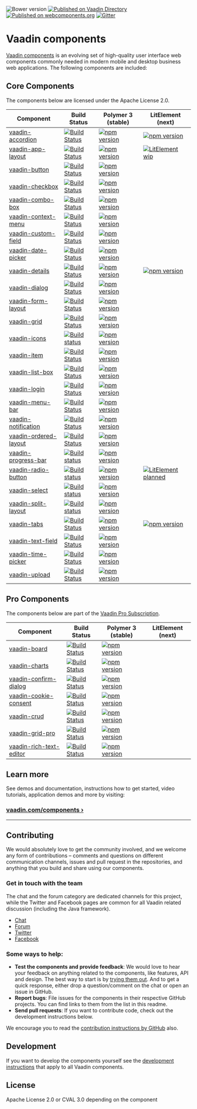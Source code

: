 ![Bower version](https://badge.fury.io/bo/vaadin.svg)
[![Published on Vaadin  Directory](https://img.shields.io/badge/Vaadin%20Directory-published-00b4f0.svg)](https://vaadin.com/directory/search?framework=Polymer%202&keyword=vaadin)
[![Published on webcomponents.org](https://img.shields.io/badge/webcomponents.org-published-blue.svg)](https://www.webcomponents.org/author/vaadin)
[![Gitter](https://badges.gitter.im/Join%20Chat.svg)](https://gitter.im/vaadin/web-components?utm_source=badge&utm_medium=badge&utm_campaign=pr-badge)

# Vaadin components

[Vaadin components](https://vaadin.com/components) is an evolving set of high-quality user interface web components commonly needed in modern mobile and desktop business web applications. The following components are included:

## Core Components

The components below are licensed under the Apache License 2.0.

| Component | Build Status | Polymer 3 (stable) | LitElement (next) |
|-----------|--------------|--------------------|-------------------|
| [vaadin-accordion](https://github.com/vaadin/vaadin-accordion) | [![Build Status](https://travis-ci.org/vaadin/vaadin-accordion.svg?branch=master)](https://travis-ci.org/vaadin/vaadin-accordion) | [![npm version](https://badgen.net/npm/v/@vaadin/vaadin-accordion)](https://www.npmjs.com/package/@vaadin/vaadin-accordion) | [![npm version](https://badgen.net/npm/v/@vaadin/vaadin-accordion/next)](https://www.npmjs.com/package/@vaadin/vaadin-accordion) |
| [vaadin-app-layout](https://github.com/vaadin/vaadin-app-layout) | [![Build Status](https://travis-ci.org/vaadin/vaadin-app-layout.svg?branch=master)](https://travis-ci.org/vaadin/vaadin-app-layout) | [![npm version](https://badgen.net/npm/v/@vaadin/vaadin-app-layout)](https://www.npmjs.com/package/@vaadin/vaadin-app-layout) | [![LitElement wip](https://img.shields.io/badge/LitElement-wip-yellow.svg)](https://github.com/vaadin/vaadin-app-layout/issues/128) |
| [vaadin-button](https://github.com/vaadin/vaadin-button) | [![Build Status](https://travis-ci.org/vaadin/vaadin-button.svg?branch=master)](https://travis-ci.org/vaadin/vaadin-button) | [![npm version](https://badgen.net/npm/v/@vaadin/vaadin-button)](https://www.npmjs.com/package/@vaadin/vaadin-button) | |
| [vaadin-checkbox](https://github.com/vaadin/vaadin-checkbox) | [![Build Status](https://travis-ci.org/vaadin/vaadin-checkbox.svg?branch=master)](https://travis-ci.org/vaadin/vaadin-checkbox) | [![npm version](https://badgen.net/npm/v/@vaadin/vaadin-checkbox)](https://www.npmjs.com/package/@vaadin/vaadin-checkbox) | |
| [vaadin-combo-box](https://github.com/vaadin/vaadin-combo-box) | [![Build Status](https://travis-ci.org/vaadin/vaadin-combo-box.svg?branch=master)](https://travis-ci.org/vaadin/vaadin-combo-box) | [![npm version](https://badgen.net/npm/v/@vaadin/vaadin-combo-box)](https://www.npmjs.com/package/@vaadin/vaadin-combo-box) | |
| [vaadin-context-menu](https://github.com/vaadin/vaadin-context-menu) | [![Build Status](https://travis-ci.org/vaadin/vaadin-context-menu.svg?branch=master)](https://travis-ci.org/vaadin/vaadin-context-menu) | [![npm version](https://badgen.net/npm/v/@vaadin/vaadin-context-menu)](https://www.npmjs.com/package/@vaadin/vaadin-context-menu) | |
| [vaadin-custom-field](https://github.com/vaadin/vaadin-custom-field) | [![Build Status](https://travis-ci.org/vaadin/vaadin-custom-field.svg?branch=master)](https://travis-ci.org/vaadin/vaadin-custom-field) | [![npm version](https://badgen.net/npm/v/@vaadin/vaadin-custom-field)](https://www.npmjs.com/package/@vaadin/vaadin-custom-field) | |
| [vaadin-date-picker](https://github.com/vaadin/vaadin-date-picker) | [![Build Status](https://travis-ci.org/vaadin/vaadin-date-picker.svg?branch=master)](https://travis-ci.org/vaadin/vaadin-date-picker) | [![npm version](https://badgen.net/npm/v/@vaadin/vaadin-date-picker)](https://www.npmjs.com/package/@vaadin/vaadin-date-picker) | |
| [vaadin-details](https://github.com/vaadin/vaadin-details) | [![Build Status](https://travis-ci.org/vaadin/vaadin-details.svg?branch=master)](https://travis-ci.org/vaadin/vaadin-details) | [![npm version](https://badgen.net/npm/v/@vaadin/vaadin-details)](https://www.npmjs.com/package/@vaadin/vaadin-details) | [![npm version](https://badgen.net/npm/v/@vaadin/vaadin-details/next)](https://www.npmjs.com/package/@vaadin/vaadin-details) |
| [vaadin-dialog](https://github.com/vaadin/vaadin-dialog) | [![Build Status](https://travis-ci.org/vaadin/vaadin-dialog.svg?branch=master)](https://travis-ci.org/vaadin/vaadin-dialog) | [![npm version](https://badgen.net/npm/v/@vaadin/vaadin-dialog)](https://www.npmjs.com/package/@vaadin/vaadin-dialog) | |
| [vaadin-form-layout](https://github.com/vaadin/vaadin-form-layout) | [![Build Status](https://travis-ci.org/vaadin/vaadin-form-layout.svg?branch=master)](https://travis-ci.org/vaadin/vaadin-form-layout) | [![npm version](https://badgen.net/npm/v/@vaadin/vaadin-form-layout)](https://www.npmjs.com/package/@vaadin/vaadin-form-layout) | |
| [vaadin-grid](https://github.com/vaadin/vaadin-grid) | [![Build Status](https://travis-ci.org/vaadin/vaadin-grid.svg?branch=master)](https://travis-ci.org/vaadin/vaadin-grid) | [![npm version](https://badgen.net/npm/v/@vaadin/vaadin-grid)](https://www.npmjs.com/package/@vaadin/vaadin-grid) | |
| [vaadin-icons](https://github.com/vaadin/vaadin-icons) | [![Build status](https://travis-ci.org/vaadin/vaadin-icons.svg?branch=master)](https://travis-ci.org/vaadin/vaadin-icons) | [![npm version](https://badgen.net/npm/v/@vaadin/vaadin-icons)](https://www.npmjs.com/package/@vaadin/vaadin-icons) | |
| [vaadin-item](https://github.com/vaadin/vaadin-item) | [![Build Status](https://travis-ci.org/vaadin/vaadin-item.svg?branch=master)](https://travis-ci.org/vaadin/vaadin-item) | [![npm version](https://badgen.net/npm/v/@vaadin/vaadin-item)](https://www.npmjs.com/package/@vaadin/vaadin-item) | |
| [vaadin-list-box](https://github.com/vaadin/vaadin-list-box) | [![Build Status](https://travis-ci.org/vaadin/vaadin-list-box.svg?branch=master)](https://travis-ci.org/vaadin/vaadin-list-box) | [![npm version](https://badgen.net/npm/v/@vaadin/vaadin-list-box)](https://www.npmjs.com/package/@vaadin/vaadin-list-box) | |
| [vaadin-login](https://github.com/vaadin/vaadin-login) | [![Build Status](https://travis-ci.org/vaadin/vaadin-login.svg?branch=master)](https://travis-ci.org/vaadin/vaadin-login) | [![npm version](https://badgen.net/npm/v/@vaadin/vaadin-login)](https://www.npmjs.com/package/@vaadin/vaadin-login) | |
| [vaadin-menu-bar](https://github.com/vaadin/vaadin-menu-bar) | [![Build Status](https://travis-ci.org/vaadin/vaadin-menu-bar.svg?branch=master)](https://travis-ci.org/vaadin/vaadin-menu-bar) | [![npm version](https://badgen.net/npm/v/@vaadin/vaadin-menu-bar)](https://www.npmjs.com/package/@vaadin/vaadin-menu-bar) | |
| [vaadin-notification](https://github.com/vaadin/vaadin-notification) | [![Build Status](https://travis-ci.org/vaadin/vaadin-notification.svg?branch=master)](https://travis-ci.org/vaadin/vaadin-notification) | [![npm version](https://badgen.net/npm/v/@vaadin/vaadin-notification)](https://www.npmjs.com/package/@vaadin/vaadin-notification) | |
| [vaadin-ordered-layout](https://github.com/vaadin/vaadin-ordered-layout) | [![Build Status](https://travis-ci.org/vaadin/vaadin-ordered-layout.svg?branch=master)](https://travis-ci.org/vaadin/vaadin-ordered-layout) | [![npm version](https://badgen.net/npm/v/@vaadin/vaadin-ordered-layout)](https://www.npmjs.com/package/@vaadin/vaadin-ordered-layout) | |
| [vaadin-progress-bar](https://github.com/vaadin/vaadin-progress-bar) | [![Build status](https://travis-ci.org/vaadin/vaadin-progress-bar.svg?branch=master)](https://travis-ci.org/vaadin/vaadin-progress-bar) | [![npm version](https://badgen.net/npm/v/@vaadin/vaadin-progress-bar)](https://www.npmjs.com/package/@vaadin/vaadin-progress-bar) | |
| [vaadin-radio-button](https://github.com/vaadin/vaadin-radio-button) | [![Build status](https://travis-ci.org/vaadin/vaadin-radio-button.svg?branch=master)](https://travis-ci.org/vaadin/vaadin-radio-button) | [![npm version](https://badgen.net/npm/v/@vaadin/vaadin-radio-button)](https://www.npmjs.com/package/@vaadin/vaadin-radio-button) | [![LitElement planned](https://img.shields.io/badge/LitElement-planned-salmon.svg)](https://github.com/vaadin/vaadin-radio-button/issues/130) |
| [vaadin-select](https://github.com/vaadin/vaadin-select) | [![Build status](https://travis-ci.org/vaadin/vaadin-select.svg?branch=master)](https://travis-ci.org/vaadin/vaadin-select) | [![npm version](https://badgen.net/npm/v/@vaadin/vaadin-select)](https://www.npmjs.com/package/@vaadin/vaadin-select) | |
| [vaadin-split-layout](https://github.com/vaadin/vaadin-split-layout) | [![Build status](https://travis-ci.org/vaadin/vaadin-split-layout.svg?branch=master)](https://travis-ci.org/vaadin/vaadin-split-layout) | [![npm version](https://badgen.net/npm/v/@vaadin/vaadin-split-layout)](https://www.npmjs.com/package/@vaadin/vaadin-split-layout) | |
| [vaadin-tabs](https://github.com/vaadin/vaadin-tabs) | [![Build Status](https://travis-ci.org/vaadin/vaadin-tabs.svg?branch=master)](https://travis-ci.org/vaadin/vaadin-tabs) | [![npm version](https://badgen.net/npm/v/@vaadin/vaadin-tabs)](https://www.npmjs.com/package/@vaadin/vaadin-tabs) | [![npm version](https://badgen.net/npm/v/@vaadin/vaadin-tabs/next)](https://www.npmjs.com/package/@vaadin/vaadin-tabs) |
| [vaadin-text-field](https://github.com/vaadin/vaadin-text-field) | [![Build Status](https://travis-ci.org/vaadin/vaadin-text-field.svg?branch=master)](https://travis-ci.org/vaadin/vaadin-text-field) | [![npm version](https://badgen.net/npm/v/@vaadin/vaadin-text-field)](https://www.npmjs.com/package/@vaadin/vaadin-text-field) | |
| [vaadin-time-picker](https://github.com/vaadin/vaadin-time-picker) | [![Build Status](https://travis-ci.org/vaadin/vaadin-time-picker.svg?branch=master)](https://travis-ci.org/vaadin/vaadin-time-picker) | [![npm version](https://badgen.net/npm/v/@vaadin/vaadin-time-picker)](https://www.npmjs.com/package/@vaadin/vaadin-time-picker) | |
| [vaadin-upload](https://github.com/vaadin/vaadin-upload) | [![Build Status](https://travis-ci.org/vaadin/vaadin-upload.svg?branch=master)](https://travis-ci.org/vaadin/vaadin-upload) | [![npm version](https://badgen.net/npm/v/@vaadin/vaadin-upload)](https://www.npmjs.com/package/@vaadin/vaadin-upload) | |

## Pro Components

The components below are part of the [Vaadin Pro Subscription](https://vaadin.com/pricing).

| Component | Build Status | Polymer 3 (stable) | LitElement (next) |
|-----------|--------------|--------------------|-------------------|
| [vaadin-board](https://github.com/vaadin/vaadin-board) | [![Build Status](https://travis-ci.org/vaadin/vaadin-board.svg?branch=master)](https://travis-ci.org/vaadin/vaadin-board) | [![npm version](https://badgen.net/npm/v/@vaadin/vaadin-board)](https://www.npmjs.com/package/@vaadin/vaadin-board) | |
| [vaadin-charts](https://github.com/vaadin/vaadin-charts) | [![Build Status](https://travis-ci.org/vaadin/vaadin-charts.svg?branch=master)](https://travis-ci.org/vaadin/vaadin-charts) | [![npm version](https://badgen.net/npm/v/@vaadin/vaadin-charts)](https://www.npmjs.com/package/@vaadin/vaadin-charts) | |
| [vaadin-confirm-dialog](https://github.com/vaadin/vaadin-confirm-dialog) | [![Build Status](https://travis-ci.org/vaadin/vaadin-confirm-dialog.svg?branch=master)](https://travis-ci.org/vaadin/vaadin-confirm-dialog) | [![npm version](https://badgen.net/npm/v/@vaadin/vaadin-confirm-dialog)](https://www.npmjs.com/package/@vaadin/vaadin-confirm-dialog) | |
| [vaadin-cookie-consent](https://github.com/vaadin/vaadin-cookie-consent) | [![Build Status](https://travis-ci.org/vaadin/vaadin-cookie-consent.svg?branch=master)](https://travis-ci.org/vaadin/vaadin-cookie-consent) | [![npm version](https://badgen.net/npm/v/@vaadin/vaadin-cookie-consent)](https://www.npmjs.com/package/@vaadin/vaadin-cookie-consent) | |
| [vaadin-crud](https://github.com/vaadin/vaadin-crud) | [![Build Status](https://travis-ci.org/vaadin/vaadin-crud.svg?branch=master)](https://travis-ci.org/vaadin/vaadin-crud) | [![npm version](https://badgen.net/npm/v/@vaadin/vaadin-crud)](https://www.npmjs.com/package/@vaadin/vaadin-crud) | |
| [vaadin-grid-pro](https://github.com/vaadin/vaadin-grid-pro) | [![Build Status](https://travis-ci.org/vaadin/vaadin-grid-pro.svg?branch=master)](https://travis-ci.org/vaadin/vaadin-grid-pro) | [![npm version](https://badgen.net/npm/v/@vaadin/vaadin-grid-pro)](https://www.npmjs.com/package/@vaadin/vaadin-grid-pro) | |
| [vaadin-rich-text-editor](https://github.com/vaadin/vaadin-rich-text-editor) | [![Build Status](https://travis-ci.org/vaadin/vaadin-rich-text-editor.svg?branch=master)](https://travis-ci.org/vaadin/vaadin-rich-text-editor) | [![npm version](https://badgen.net/npm/v/@vaadin/vaadin-rich-text-editor)](https://www.npmjs.com/package/@vaadin/vaadin-rich-text-editor) | |

## Learn more

See demos and documentation, instructions how to get started, video tutorials, application demos and more by visiting:

### [vaadin.com/components ›](https://vaadin.com/components)

---

## Contributing

We would absolutely love to get the community involved, and we welcome any form of contributions – comments and questions on different communication channels, issues and pull request in the repositories, and anything that you build and share using our components.

### Get in touch with the team

The chat and the forum category are dedicated channels for this project, while the Twitter and Facebook pages are common for all Vaadin related discussion (including the Java framework).

- [Chat](https://gitter.im/vaadin/web-components)
- [Forum](https://vaadin.com/forum/category/9848927)
- [Twitter](https://twitter.com/vaadin)
- [Facebook](https://www.facebook.com/vaadin/)

### Some ways to help:

- **Test the components and provide feedback**: We would love to hear your feedback on anything related to the components, like features, API and design. The best way to start is by [trying them out](https://vaadin.com/components/browse). And to get a quick response, either drop a question/comment on the chat or open an issue in GitHub.
- **Report bugs**: File issues for the components in their respective GitHub projects. You can find links to them from the list in this readme.
- **Send pull requests**: If you want to contribute code, check out the development instructions below.

We encourage you to read the [contribution instructions by GitHub](https://guides.github.com/activities/contributing-to-open-source/#contributing) also.

## Development

If you want to develop the components yourself see the [development instructions](DEVELOPMENT.md) that apply to all Vaadin components.

## License

Apache License 2.0 or CVAL 3.0 depending on the component
